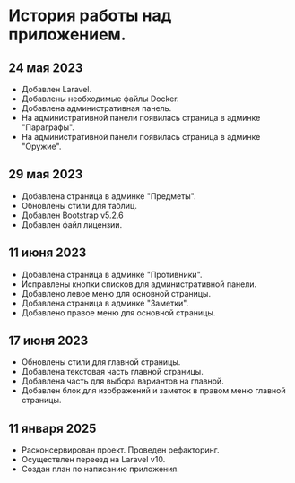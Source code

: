 История работы над приложением.
===

24 мая 2023
---
- Добавлен Laravel.
- Добавлены необходимые файлы Docker.
- Добавлена административная панель.
- На административной панели появилась страница в админке "Параграфы".
- На административной панели появилась страница в админке "Оружие".

29 мая 2023
---
- Добавлена страница в админке "Предметы".
- Обновлены стили для таблиц.
- Добавлен Bootstrap v5.2.6
- Добавлен файл лицензии.

11 июня 2023
---
- Добавлена страница в админке "Противники".
- Исправлены кнопки списков для административной панели.
- Добавлено левое меню для основной страницы.
- Добавлена страница в админке "Заметки".
- Добавлено правое меню для основной страницы.

17 июня 2023
---
- Обновлены стили для главной страницы.
- Добавлена текстовая часть главной страницы.
- Добавлена часть для выбора вариантов на главной.
- Добавлен блок для изображений и заметок в правом меню главной страницы.

11 января 2025
---
- Расконсервирован проект. Проведен рефакторинг.
- Осуществлен переезд на Laravel v10.
- Создан план по написанию приложения.